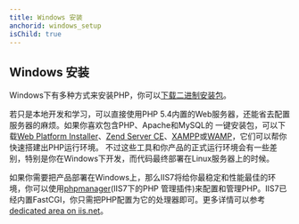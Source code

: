 ```yaml
---
title: Windows 安装
anchorid: windows_setup
isChild: true
---
```


<h2 id="windows_setup">Windows 安装</h2>

Windows下有多种方式来安装PHP，你可以[下载二进制安装包][php-downloads]。

若只是本地开发和学习，可以直接使用PHP 5.4内置的Web服务器，还能省去配置服务器的麻烦。如果你喜欢包含PHP、Apache和MySQL的
一键安装包，可以下载[Web Platform Installer][wpi]、[Zend Server CE][zsce]、[XAMPP][xampp]或[WAMP][wamp]，它们可以帮你快速搭建出PHP运行环境。
不过这些工具和你产品的正式运行环境会有一些差别，特别是你在Windows下开发，而代码最终部署在Linux服务器上的时候。

如果你需要把产品部署在Windows上，那么IIS7将给你最稳定和性能最佳的环境，你可以使用[phpmanager][phpmanager](IIS7下的PHP
管理插件)来配置和管理PHP。IIS7已经内置FastCGI，你只需把PHP配置为它的处理器即可。更多详情可以参考[dedicated area on iis.net][php-iis]。

[php-downloads]: http://windows.php.net
[phpmanager]: http://phpmanager.codeplex.com/
[wpi]: http://www.microsoft.com/web/downloads/platform.aspx
[zsce]: http://www.zend.com/en/products/server-ce/
[xampp]: http://www.apachefriends.org/en/xampp.html
[wamp]: http://www.wampserver.com/
[php-iis]: http://php.iis.net/
